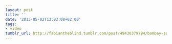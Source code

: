 ```yaml
---
layout: post
title: ''
date: '2013-05-02T13:03:08+02:00'
tags:
- video
tumblr_url: http://fabiantheblind.tumblr.com/post/49430379794/bombay-sapphire-saz-from-the-imagination-of
---
```

